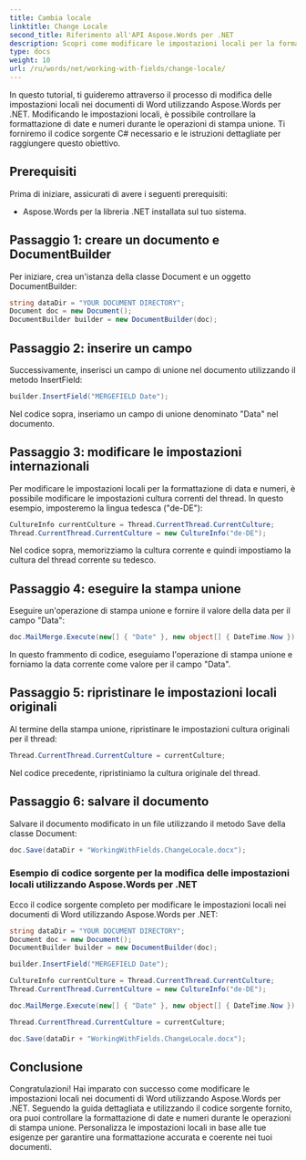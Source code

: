 ```yaml
---
title: Cambia locale
linktitle: Change Locale
second_title: Riferimento all'API Aspose.Words per .NET
description: Scopri come modificare le impostazioni locali per la formattazione di data e numero nei documenti di Word utilizzando Aspose.Words per .NET.
type: docs
weight: 10
url: /ru/words/net/working-with-fields/change-locale/
---
```


In questo tutorial, ti guideremo attraverso il processo di modifica delle impostazioni locali nei documenti di Word utilizzando Aspose.Words per .NET. Modificando le impostazioni locali, è possibile controllare la formattazione di date e numeri durante le operazioni di stampa unione. Ti forniremo il codice sorgente C# necessario e le istruzioni dettagliate per raggiungere questo obiettivo.

## Prerequisiti
Prima di iniziare, assicurati di avere i seguenti prerequisiti:
- Aspose.Words per la libreria .NET installata sul tuo sistema.

## Passaggio 1: creare un documento e DocumentBuilder
Per iniziare, crea un'istanza della classe Document e un oggetto DocumentBuilder:

```csharp
string dataDir = "YOUR DOCUMENT DIRECTORY";
Document doc = new Document();
DocumentBuilder builder = new DocumentBuilder(doc);
```

## Passaggio 2: inserire un campo
Successivamente, inserisci un campo di unione nel documento utilizzando il metodo InsertField:

```csharp
builder.InsertField("MERGEFIELD Date");
```

Nel codice sopra, inseriamo un campo di unione denominato "Data" nel documento.

## Passaggio 3: modificare le impostazioni internazionali
Per modificare le impostazioni locali per la formattazione di data e numeri, è possibile modificare le impostazioni cultura correnti del thread. In questo esempio, imposteremo la lingua tedesca ("de-DE"):

```csharp
CultureInfo currentCulture = Thread.CurrentThread.CurrentCulture;
Thread.CurrentThread.CurrentCulture = new CultureInfo("de-DE");
```

Nel codice sopra, memorizziamo la cultura corrente e quindi impostiamo la cultura del thread corrente su tedesco.

## Passaggio 4: eseguire la stampa unione
Eseguire un'operazione di stampa unione e fornire il valore della data per il campo "Data":

```csharp
doc.MailMerge.Execute(new[] { "Date" }, new object[] { DateTime.Now });
```

In questo frammento di codice, eseguiamo l'operazione di stampa unione e forniamo la data corrente come valore per il campo "Data".

## Passaggio 5: ripristinare le impostazioni locali originali
Al termine della stampa unione, ripristinare le impostazioni cultura originali per il thread:

```csharp
Thread.CurrentThread.CurrentCulture = currentCulture;
```

Nel codice precedente, ripristiniamo la cultura originale del thread.

## Passaggio 6: salvare il documento
Salvare il documento modificato in un file utilizzando il metodo Save della classe Document:

```csharp
doc.Save(dataDir + "WorkingWithFields.ChangeLocale.docx");
```

### Esempio di codice sorgente per la modifica delle impostazioni locali utilizzando Aspose.Words per .NET
Ecco il codice sorgente completo per modificare le impostazioni locali nei documenti di Word utilizzando Aspose.Words per .NET:

```csharp
string dataDir = "YOUR DOCUMENT DIRECTORY";
Document doc = new Document();
DocumentBuilder builder = new DocumentBuilder(doc);

builder.InsertField("MERGEFIELD Date");

CultureInfo currentCulture = Thread.CurrentThread.CurrentCulture;
Thread.CurrentThread.CurrentCulture = new CultureInfo("de-DE");

doc.MailMerge.Execute(new[] { "Date" }, new object[] { DateTime.Now });

Thread.CurrentThread.CurrentCulture = currentCulture;

doc.Save(dataDir + "WorkingWithFields.ChangeLocale.docx");
```

## Conclusione
Congratulazioni! Hai imparato con successo come modificare le impostazioni locali nei documenti di Word utilizzando Aspose.Words per .NET. Seguendo la guida dettagliata e utilizzando il codice sorgente fornito, ora puoi controllare la formattazione di date e numeri durante le operazioni di stampa unione. Personalizza le impostazioni locali in base alle tue esigenze per garantire una formattazione accurata e coerente nei tuoi documenti.
